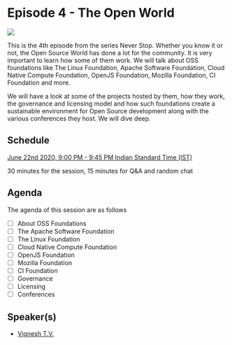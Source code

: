 # Episode 4 - The Open World

![](4-OpenWorld.png)

This is the 4th episode from the series Never Stop. Whether you know it or not, the Open Source World has done a lot for the community. It is very important to learn how some of them work. We will talk about OSS foundations like The Linux Foundation, Apache Software Foundation, Cloud Native Compute Foundation, OpenJS Foundation, Mozilla Foundation, CI Foundation and more.

We will have a look at some of the projects hosted by them, how they work, the governance and licensing model and how such foundations create a sustainable environment for Open Source development along with the various conferences they host. We will dive deep.

## Schedule

[June 22nd 2020, 9:00 PM - 9:45 PM Indian Standard Time (IST)]()

30 minutes for the session, 15 minutes for Q&A and random chat

## Agenda

The agenda of this session are as follows

- [ ] About OSS Foundations
- [ ] The Apache Software Foundation
- [ ] The Linux Foundation
- [ ] Cloud Native Compute Foundation
- [ ] OpenJS Foundation
- [ ] Mozilla Foundation
- [ ] CI Foundation
- [ ] Governance
- [ ] Licensing
- [ ] Conferences

## Speaker(s)

- [Vignesh T.V.](http://tvvignesh.com/)
